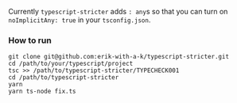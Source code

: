Currently `typescript-stricter` adds `: any`s so that you can turn on `noImplicitAny: true` in your `tsconfig.json`.

### How to run

```
git clone git@github.com:erik-with-a-k/typescript-stricter.git
cd /path/to/your/typescript/project
tsc >> /path/to/typescript-stricter/TYPECHECK001
cd /path/to/typescript-stricter
yarn
yarn ts-node fix.ts
```